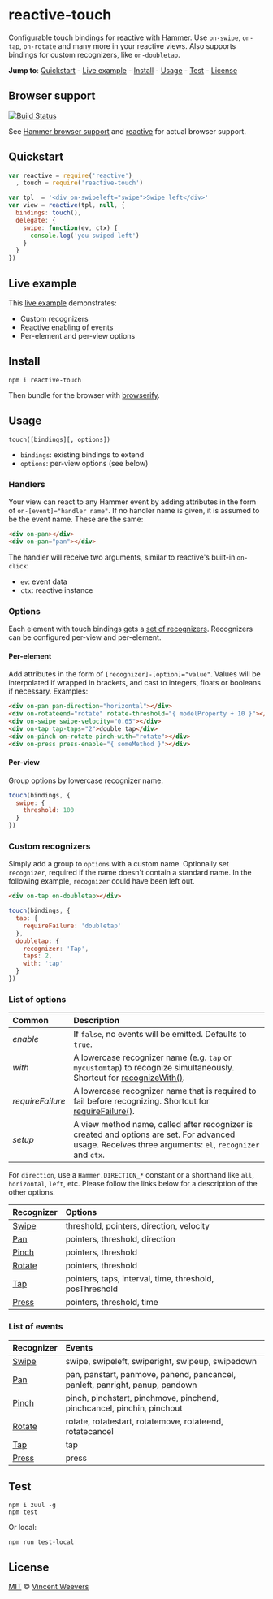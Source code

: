 # reactive-touch

Configurable touch bindings for [reactive](https://github.com/component/reactive) with [Hammer](https://hammerjs.github.io/). Use `on-swipe`, `on-tap`, `on-rotate` and many more in your reactive views. Also supports bindings for custom recognizers, like `on-doubletap`.

**Jump to**: [Quickstart](#quickstart) - [Live example](#live-example) - [Install](#install) - [Usage](#usage) - [Test](#test) - [License](#license)

## Browser support

[![Build Status](https://saucelabs.com/browser-matrix/reactive-touch-sauce.svg)](https://travis-ci.org/vweevers/reactive-touch)

See [Hammer browser support](https://hammerjs.github.io/browser-support.html) and [reactive](https://github.com/component/reactive) for actual browser support.

## Quickstart

```js
var reactive = require('reactive')
  , touch = require('reactive-touch')

var tpl  = '<div on-swipeleft="swipe">Swipe left</div>'
var view = reactive(tpl, null, {
  bindings: touch(),
  delegate: {
    swipe: function(ev, ctx) {
      console.log('you swiped left')
    }
  }
})
```

## Live example

This [live example](http://htmlpreview.github.io/?https://github.com/vweevers/reactive-touch/blob/master/example/index.html) demonstrates:

- Custom recognizers
- Reactive enabling of events
- Per-element and per-view options

## Install

    npm i reactive-touch

Then bundle for the browser with [browserify](http://browserify.org/).

## Usage

`touch([bindings][, options])`

- `bindings`: existing bindings to extend
- `options`: per-view options (see below)

### Handlers

Your view can react to any Hammer event by adding attributes in the form of `on-[event]="handler name"`. If no handler name is given, it is assumed to be the event name. These are the same:

```html
<div on-pan></div>
<div on-pan="pan"></div>
```

The handler will receive two arguments, similar to reactive's built-in `on-click`:

- `ev`: event data
- `ctx`: reactive instance

### Options

Each element with touch bindings gets a [set of recognizers](https://hammerjs.github.io/getting-started.html#more-control). Recognizers can be configured per-view and per-element.

#### Per-element

Add attributes in the form of `[recognizer]-[option]="value"`. Values will be interpolated if wrapped in brackets, and cast to integers, floats or booleans if necessary. Examples:

```html
<div on-pan pan-direction="horizontal"></div>
<div on-rotateend="rotate" rotate-threshold="{ modelProperty + 10 }"></div>
<div on-swipe swipe-velocity="0.65"></div>
<div on-tap tap-taps="2">double tap</div>
<div on-pinch on-rotate pinch-with="rotate"></div>
<div on-press press-enable="{ someMethod }"></div>
```

#### Per-view 

Group options by lowercase recognizer name.

```js
touch(bindings, {
  swipe: {
    threshold: 100
  }
})
```

### Custom recognizers

Simply add a group to `options` with a custom name. Optionally set `recognizer`, required if the name doesn't contain a standard name. In the following example, `recognizer` could have been left out.

```html
<div on-tap on-doubletap></div>
```

```js
touch(bindings, {
  tap: {
    requireFailure: 'doubletap'
  },
  doubletap: {
    recognizer: 'Tap',
    taps: 2,
    with: 'tap'
  }
})
```

### List of options

| Common           | Description
|:-----------------|:--------------
| *enable*         | If `false`, no events will be emitted. Defaults to `true`.
| *with*           | A lowercase recognizer name (e.g. `tap` or `mycustomtap`) to recognize simultaneously. Shortcut for [recognizeWith()](http://hammerjs.github.io/recognize-with/).
| *requireFailure* | A lowercase recognizer name that is required to fail before recognizing. Shortcut for [requireFailure()](http://hammerjs.github.io/require-failure/).
| *setup*          | A view method name, called after recognizer is created and options are set. For advanced usage. Receives three arguments: `el`, `recognizer` and `ctx`.

For `direction`, use a `Hammer.DIRECTION_*` constant or a shorthand like `all`, `horizontal`, `left`, etc. Please follow the links below for a description of the other options.

| Recognizer | Options  
|:-----------|:----------
| [Swipe](https://hammerjs.github.io/recognizer-swipe/) | threshold, pointers, direction, velocity
| [Pan](https://hammerjs.github.io/recognizer-pan/) | pointers, threshold, direction
| [Pinch](https://hammerjs.github.io/recognizer-pinch/) | pointers, threshold
| [Rotate](https://hammerjs.github.io/recognizer-rotate/) | pointers, threshold
| [Tap](https://hammerjs.github.io/recognizer-tap/) | pointers, taps, interval, time, threshold, posThreshold
| [Press](https://hammerjs.github.io/recognizer-press/) | pointers, threshold, time

### List of events

| Recognizer | Events   
|:-----------|:---------
| [Swipe](https://hammerjs.github.io/recognizer-swipe/) | swipe, swipeleft, swiperight, swipeup, swipedown
| [Pan](https://hammerjs.github.io/recognizer-pan/) | pan, panstart, panmove, panend, pancancel, panleft, panright, panup, pandown
| [Pinch](https://hammerjs.github.io/recognizer-pinch/) | pinch, pinchstart, pinchmove, pinchend, pinchcancel, pinchin, pinchout
| [Rotate](https://hammerjs.github.io/recognizer-rotate/) | rotate, rotatestart, rotatemove, rotateend, rotatecancel
| [Tap](https://hammerjs.github.io/recognizer-tap/) | tap
| [Press](https://hammerjs.github.io/recognizer-press/) | press

## Test

    npm i zuul -g
    npm test

Or local:

    npm run test-local

## License

[MIT](http://opensource.org/licenses/MIT) © [Vincent Weevers](http://vincentweevers.nl)

